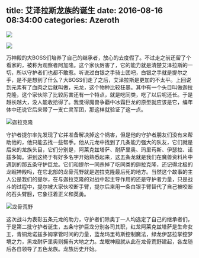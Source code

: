 title: 艾泽拉斯龙族的诞生
date: 2016-08-16 08:34:00
categories: Azeroth
-----------

![](http://upload-images.jianshu.io/upload_images/1429775-7db2fe0eb6e1a890.jpg?imageMogr2/auto-orient/strip%7CimageView2/2/w/1240)

<!-- more -->

![](http://upload-images.jianshu.io/upload_images/1429775-7db2fe0eb6e1a890.jpg?imageMogr2/auto-orient/strip%7CimageView2/2/w/1240)

万神殿的大BOSS们培养了自己的继承者，放心的去度假了。不过走之前还留了个看家的，被称为观察者阿加隆。这个家伙厉害了，它的能力就是清楚艾泽拉斯的一切，所以守护者们也都不敢惹。听说过白银之手骑士团吧，白银之手就是提尔之手，是不是想到了什么？大BOSS们走了之后，艾泽拉斯是更加的不太平。上回说到元素有了血肉之后就叫做，元龙，这个物种比较狂暴。其中有一个头目叫做迦拉克隆，这个家伙除了比较厉害还有一个特点，就是吃同类，吃了以后呢还长。于是越长越大，没人能收拾得了。我觉得魔兽争覇中冰霜巨龙的原型就应该是它，编年体中还说它后来带了一支亡灵军团，那这样就验证了这一点。

![迦拉克隆](http://upload-images.jianshu.io/upload_images/1429775-de109639dcc950a7.jpg?imageMogr2/auto-orient/strip%7CimageView2/2/w/1240)

守护者提尔率先发现了它并准备解决掉这个祸害，但是他的守护者朋友们没有来帮助他的，他只能去找一些帮手。他从元龙中找到了几条能力强大的队友，它们就是后来的龙族头目，它们分别是，阿莱克兹塔萨、耐萨里奥、玛里苟斯、伊瑟拉、诺兹多姆。讲到这终于有好多名字开始熟悉起来，这五条龙就是我们在魔兽资料片中遇到的那五条守护巨龙。它们和提尔一同杀掉了吃同类的迦拉克隆，还记得北极的龙眠神殿吗，在它北部的龙骨荒野就是迦拉克隆最后死的地方。当然这个故事的主人公是我们的提尔，在与迦拉克隆的对战中起主导作用的还是守护者力量，只是战斗的过程中，提尔被大家伙咬断手臂，提尔后来用一条白银手臂替代了自己被咬断的石头臂膀，它象征着正义和英勇。

![龙骨荒野](http://upload-images.jianshu.io/upload_images/1429775-a2cf7b3d35d534e4.jpg?imageMogr2/auto-orient/strip%7CimageView2/2/w/1240)

这次战斗为表彰五条元龙的助力，守护者们除奥丁一人均选定了自己的继承者们，于是第二批守护者诞生，五条守护巨龙分别各司其职，红龙阿莱克兹塔萨是生命女王，青铜龙诺兹多姆掌管时间的力量，蓝龙玛里苟斯控制魔法，绿龙伊瑟拉掌控梦境之力，黑龙耐萨里奥则拥有大地之力。龙眠神殿就从此在龙骨荒野建起，各龙随后各自领导了五色龙族。龙族历史开始。